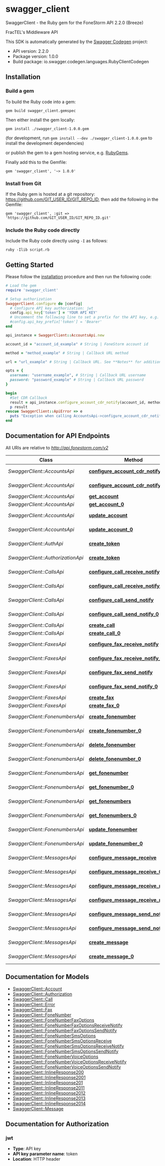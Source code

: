 # swagger_client

SwaggerClient - the Ruby gem for the FoneStorm API 2.2.0 (Breeze)

FracTEL's Middleware API

This SDK is automatically generated by the [Swagger Codegen](https://github.com/swagger-api/swagger-codegen) project:

- API version: 2.2.0
- Package version: 1.0.0
- Build package: io.swagger.codegen.languages.RubyClientCodegen

## Installation

### Build a gem

To build the Ruby code into a gem:

```shell
gem build swagger_client.gemspec
```

Then either install the gem locally:

```shell
gem install ./swagger_client-1.0.0.gem
```
(for development, run `gem install --dev ./swagger_client-1.0.0.gem` to install the development dependencies)

or publish the gem to a gem hosting service, e.g. [RubyGems](https://rubygems.org/).

Finally add this to the Gemfile:

    gem 'swagger_client', '~> 1.0.0'

### Install from Git

If the Ruby gem is hosted at a git repository: https://github.com/GIT_USER_ID/GIT_REPO_ID, then add the following in the Gemfile:

    gem 'swagger_client', :git => 'https://github.com/GIT_USER_ID/GIT_REPO_ID.git'

### Include the Ruby code directly

Include the Ruby code directly using `-I` as follows:

```shell
ruby -Ilib script.rb
```

## Getting Started

Please follow the [installation](#installation) procedure and then run the following code:
```ruby
# Load the gem
require 'swagger_client'

# Setup authorization
SwaggerClient.configure do |config|
  # Configure API key authorization: jwt
  config.api_key['token'] = 'YOUR API KEY'
  # Uncomment the following line to set a prefix for the API key, e.g. 'Bearer' (defaults to nil)
  #config.api_key_prefix['token'] = 'Bearer'
end

api_instance = SwaggerClient::AccountsApi.new

account_id = "account_id_example" # String | FoneStorm account id

method = "method_example" # String | Callback URL method

url = "url_example" # String | Callback URL. See **Notes** for additional information.

opts = { 
  username: "username_example", # String | Callback URL username
  password: "password_example" # String | Callback URL password
}

begin
  #Set CDR Callback
  result = api_instance.configure_account_cdr_notify(account_id, method, url, opts)
  p result
rescue SwaggerClient::ApiError => e
  puts "Exception when calling AccountsApi->configure_account_cdr_notify: #{e}"
end

```

## Documentation for API Endpoints

All URIs are relative to *http://api.fonestorm.com/v2*

Class | Method | HTTP request | Description
------------ | ------------- | ------------- | -------------
*SwaggerClient::AccountsApi* | [**configure_account_cdr_notify**](docs/AccountsApi.md#configure_account_cdr_notify) | **POST** /accounts/cdr_notify | Set CDR Callback
*SwaggerClient::AccountsApi* | [**configure_account_cdr_notify_0**](docs/AccountsApi.md#configure_account_cdr_notify_0) | **POST** /accounts/cdr_notify | Set CDR Callback
*SwaggerClient::AccountsApi* | [**get_account**](docs/AccountsApi.md#get_account) | **GET** /accounts/{id} | Get Account
*SwaggerClient::AccountsApi* | [**get_account_0**](docs/AccountsApi.md#get_account_0) | **GET** /accounts/{id} | Get Account
*SwaggerClient::AccountsApi* | [**update_account**](docs/AccountsApi.md#update_account) | **PUT** /accounts/{id} | Update Account
*SwaggerClient::AccountsApi* | [**update_account_0**](docs/AccountsApi.md#update_account_0) | **PUT** /accounts/{id} | Update Account
*SwaggerClient::AuthApi* | [**create_token**](docs/AuthApi.md#create_token) | **POST** /auth | Create Auth Token
*SwaggerClient::AuthorizationApi* | [**create_token**](docs/AuthorizationApi.md#create_token) | **POST** /auth | Create Auth Token
*SwaggerClient::CallsApi* | [**configure_call_receive_notify**](docs/CallsApi.md#configure_call_receive_notify) | **POST** /calls/receive_notify | Set Receive Callback
*SwaggerClient::CallsApi* | [**configure_call_receive_notify_0**](docs/CallsApi.md#configure_call_receive_notify_0) | **POST** /calls/receive_notify | Set Receive Callback
*SwaggerClient::CallsApi* | [**configure_call_send_notify**](docs/CallsApi.md#configure_call_send_notify) | **POST** /calls/send_notify | Set Send Callback
*SwaggerClient::CallsApi* | [**configure_call_send_notify_0**](docs/CallsApi.md#configure_call_send_notify_0) | **POST** /calls/send_notify | Set Send Callback
*SwaggerClient::CallsApi* | [**create_call**](docs/CallsApi.md#create_call) | **POST** /calls | Create Call
*SwaggerClient::CallsApi* | [**create_call_0**](docs/CallsApi.md#create_call_0) | **POST** /calls | Create Call
*SwaggerClient::FaxesApi* | [**configure_fax_receive_notify**](docs/FaxesApi.md#configure_fax_receive_notify) | **POST** /faxes/receive_notify | Set Receive Callback
*SwaggerClient::FaxesApi* | [**configure_fax_receive_notify_0**](docs/FaxesApi.md#configure_fax_receive_notify_0) | **POST** /faxes/receive_notify | Set Receive Callback
*SwaggerClient::FaxesApi* | [**configure_fax_send_notify**](docs/FaxesApi.md#configure_fax_send_notify) | **POST** /faxes/send_notify | Set Send Callback
*SwaggerClient::FaxesApi* | [**configure_fax_send_notify_0**](docs/FaxesApi.md#configure_fax_send_notify_0) | **POST** /faxes/send_notify | Set Send Callback
*SwaggerClient::FaxesApi* | [**create_fax**](docs/FaxesApi.md#create_fax) | **POST** /faxes | Create Fax
*SwaggerClient::FaxesApi* | [**create_fax_0**](docs/FaxesApi.md#create_fax_0) | **POST** /faxes | Create Fax
*SwaggerClient::FonenumbersApi* | [**create_fonenumber**](docs/FonenumbersApi.md#create_fonenumber) | **POST** /fonenumbers | Create FoneNumber
*SwaggerClient::FonenumbersApi* | [**create_fonenumber_0**](docs/FonenumbersApi.md#create_fonenumber_0) | **POST** /fonenumbers | Create FoneNumber
*SwaggerClient::FonenumbersApi* | [**delete_fonenumber**](docs/FonenumbersApi.md#delete_fonenumber) | **DELETE** /fonenumbers/{fonenumber} | Delete FoneNumber
*SwaggerClient::FonenumbersApi* | [**delete_fonenumber_0**](docs/FonenumbersApi.md#delete_fonenumber_0) | **DELETE** /fonenumbers/{fonenumber} | Delete FoneNumber
*SwaggerClient::FonenumbersApi* | [**get_fonenumber**](docs/FonenumbersApi.md#get_fonenumber) | **GET** /fonenumbers/{fonenumber} | Get FoneNumber
*SwaggerClient::FonenumbersApi* | [**get_fonenumber_0**](docs/FonenumbersApi.md#get_fonenumber_0) | **GET** /fonenumbers/{fonenumber} | Get FoneNumber
*SwaggerClient::FonenumbersApi* | [**get_fonenumbers**](docs/FonenumbersApi.md#get_fonenumbers) | **GET** /fonenumbers | Get FoneNumbers
*SwaggerClient::FonenumbersApi* | [**get_fonenumbers_0**](docs/FonenumbersApi.md#get_fonenumbers_0) | **GET** /fonenumbers | Get FoneNumbers
*SwaggerClient::FonenumbersApi* | [**update_fonenumber**](docs/FonenumbersApi.md#update_fonenumber) | **PUT** /fonenumbers/{fonenumber} | Update FoneNumber
*SwaggerClient::FonenumbersApi* | [**update_fonenumber_0**](docs/FonenumbersApi.md#update_fonenumber_0) | **PUT** /fonenumbers/{fonenumber} | Update FoneNumber
*SwaggerClient::MessagesApi* | [**configure_message_receive**](docs/MessagesApi.md#configure_message_receive) | **POST** /messages/receive | Set Delivery Service
*SwaggerClient::MessagesApi* | [**configure_message_receive_0**](docs/MessagesApi.md#configure_message_receive_0) | **POST** /messages/receive | Set Delivery Service
*SwaggerClient::MessagesApi* | [**configure_message_receive_notify**](docs/MessagesApi.md#configure_message_receive_notify) | **POST** /messages/receive_notify | Set Receive Callback
*SwaggerClient::MessagesApi* | [**configure_message_receive_notify_0**](docs/MessagesApi.md#configure_message_receive_notify_0) | **POST** /messages/receive_notify | Set Receive Callback
*SwaggerClient::MessagesApi* | [**configure_message_send_notify**](docs/MessagesApi.md#configure_message_send_notify) | **POST** /messages/send_notify | Set Send Callback
*SwaggerClient::MessagesApi* | [**configure_message_send_notify_0**](docs/MessagesApi.md#configure_message_send_notify_0) | **POST** /messages/send_notify | Set Send Callback
*SwaggerClient::MessagesApi* | [**create_message**](docs/MessagesApi.md#create_message) | **POST** /messages/send | Create Message
*SwaggerClient::MessagesApi* | [**create_message_0**](docs/MessagesApi.md#create_message_0) | **POST** /messages/send | Create Message


## Documentation for Models

 - [SwaggerClient::Account](docs/Account.md)
 - [SwaggerClient::Authorization](docs/Authorization.md)
 - [SwaggerClient::Call](docs/Call.md)
 - [SwaggerClient::Error](docs/Error.md)
 - [SwaggerClient::Fax](docs/Fax.md)
 - [SwaggerClient::FoneNumber](docs/FoneNumber.md)
 - [SwaggerClient::FoneNumberFaxOptions](docs/FoneNumberFaxOptions.md)
 - [SwaggerClient::FoneNumberFaxOptionsReceiveNotify](docs/FoneNumberFaxOptionsReceiveNotify.md)
 - [SwaggerClient::FoneNumberFaxOptionsSendNotify](docs/FoneNumberFaxOptionsSendNotify.md)
 - [SwaggerClient::FoneNumberSmsOptions](docs/FoneNumberSmsOptions.md)
 - [SwaggerClient::FoneNumberSmsOptionsReceive](docs/FoneNumberSmsOptionsReceive.md)
 - [SwaggerClient::FoneNumberSmsOptionsReceiveNotify](docs/FoneNumberSmsOptionsReceiveNotify.md)
 - [SwaggerClient::FoneNumberSmsOptionsSendNotify](docs/FoneNumberSmsOptionsSendNotify.md)
 - [SwaggerClient::FoneNumberVoiceOptions](docs/FoneNumberVoiceOptions.md)
 - [SwaggerClient::FoneNumberVoiceOptionsReceiveNotify](docs/FoneNumberVoiceOptionsReceiveNotify.md)
 - [SwaggerClient::FoneNumberVoiceOptionsSendNotify](docs/FoneNumberVoiceOptionsSendNotify.md)
 - [SwaggerClient::InlineResponse200](docs/InlineResponse200.md)
 - [SwaggerClient::InlineResponse2001](docs/InlineResponse2001.md)
 - [SwaggerClient::InlineResponse201](docs/InlineResponse201.md)
 - [SwaggerClient::InlineResponse2011](docs/InlineResponse2011.md)
 - [SwaggerClient::InlineResponse2012](docs/InlineResponse2012.md)
 - [SwaggerClient::InlineResponse2013](docs/InlineResponse2013.md)
 - [SwaggerClient::InlineResponse2014](docs/InlineResponse2014.md)
 - [SwaggerClient::Message](docs/Message.md)


## Documentation for Authorization


### jwt

- **Type**: API key
- **API key parameter name**: token
- **Location**: HTTP header

